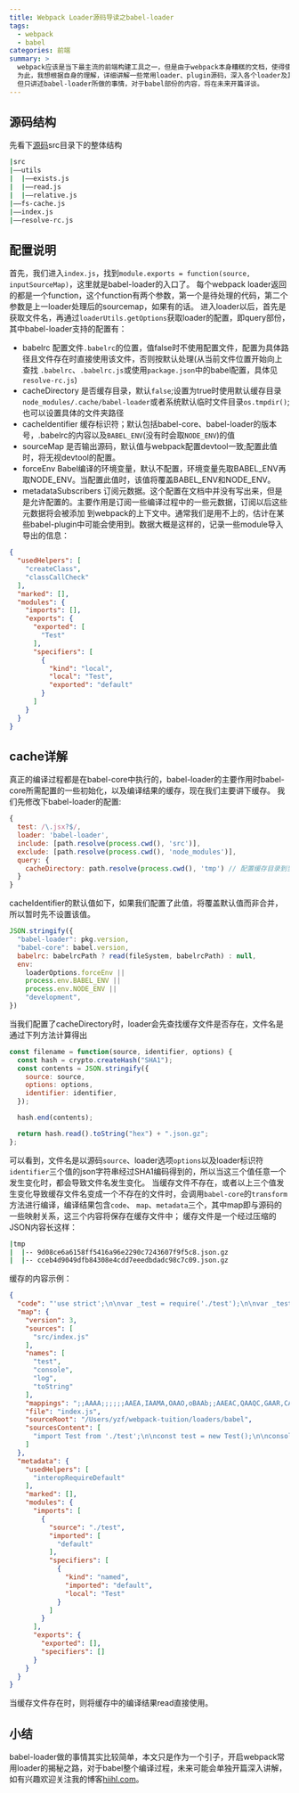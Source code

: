 ```yaml
---
title: Webpack Loader源码导读之babel-loader
tags:
  - webpack
  - babel
categories: 前端
summary: >
  webpack应该是当下最主流的前端构建工具之一，但是由于webpack本身糟糕的文档，使得使用者多是会用但不知其所以然，出现问题时难以入手；
  为此，我想根据自身的理解，详细讲解一些常用loader、plugin源码，深入各个loader及其配置所带来的影响；本系列将以babel-loader开篇，
  但只讲述babel-loader所做的事情，对于babel部份的内容，将在未来开篇详谈。
---
```


## 源码结构

先看下[源码](https://github.com/babel/babel-loader/tree/master/src)src目录下的整体结构
```bash
|src
|——utils
|  |——exists.js  
|  |——read.js
|  |——relative.js
|——fs-cache.js
|——index.js
|——resolve-rc.js
```

## 配置说明

首先，我们进入`index.js`，找到`module.exports = function(source, inputSourceMap)`，这里就是babel-loader的入口了。
每个webpack loader返回的都是一个function，这个function有两个参数，第一个是待处理的代码，第二个参数是上一loader处理后的sourcemap，如果有的话。
进入loader以后，首先是获取文件名，再通过`loaderUtils.getOptions`获取loader的配置，即query部份，其中babel-loader支持的配置有：
* babelrc 配置文件`.babelrc`的位置，值false时不使用配置文件，配置为具体路径且文件存在时直接使用该文件，否则按默认处理(从当前文件位置开始向上查找
`.babelrc`、`.babelrc.js`或使用`package.json`中的babel配置，具体见`resolve-rc.js`)
* cacheDirectory 是否缓存目录，默认`false`;设置为true时使用默认缓存目录`node_modules/.cache/babel-loader`或者系统默认临时文件目录`os.tmpdir()`;
也可以设置具体的文件夹路径
* cacheIdentifier 缓存标识符；默认包括babel-core、babel-loader的版本号，.babelrc的内容以及`BABEL_ENV`(没有时会取`NODE_ENV`)的值
* sourceMap 是否输出源码，默认值与webpack配置devtool一致;配置此值时，将无视devtool的配置。
* forceEnv Babel编译的环境变量，默认不配置，环境变量先取BABEL_ENV再取NODE_ENV。当配置此值时，该值将覆盖BABEL_ENV和NODE_ENV。
* metadataSubscribers 订阅元数据。这个配置在文档中并没有写出来，但是是允许配置的。主要作用是订阅一些编译过程中的一些元数据，订阅以后这些元数据将会被添加
到webpack的上下文中。通常我们是用不上的，估计在某些babel-plugin中可能会使用到。数据大概是这样的，记录一些module导入导出的信息：
```json
{
  "usedHelpers": [
    "createClass",
    "classCallCheck"
  ],
  "marked": [],
  "modules": {
    "imports": [],
    "exports": {
      "exported": [
        "Test"
      ],
      "specifiers": [
        {
          "kind": "local",
          "local": "Test",
          "exported": "default"
        }
      ]
    }
  }
}
```

## cache详解

真正的编译过程都是在babel-core中执行的，babel-loader的主要作用时babel-core所需配置的一些初始化，以及编译结果的缓存，现在我们主要讲下缓存。
我们先修改下babel-loader的配置:
```js
{
  test: /\.jsx?$/,
  loader: 'babel-loader',
  include: [path.resolve(process.cwd(), 'src')],
  exclude: [path.resolve(process.cwd(), 'node_modules')],
  query: {
    cacheDirectory: path.resolve(process.cwd(), 'tmp') // 配置缓存目录到当前项目tmp下，方便等下查看缓存文件
  }
}
```
cacheIdentifier的默认值如下，如果我们配置了此值，将覆盖默认值而非合并，所以暂时先不设置该值。
```js
JSON.stringify({
  "babel-loader": pkg.version,
  "babel-core": babel.version,
  babelrc: babelrcPath ? read(fileSystem, babelrcPath) : null,
  env:
    loaderOptions.forceEnv ||
    process.env.BABEL_ENV ||
    process.env.NODE_ENV ||
    "development",
})
```
当我们配置了cacheDirectory时，loader会先查找缓存文件是否存在，文件名是通过下列方法计算得出
```js
const filename = function(source, identifier, options) {
  const hash = crypto.createHash("SHA1");
  const contents = JSON.stringify({
    source: source,
    options: options,
    identifier: identifier,
  });

  hash.end(contents);

  return hash.read().toString("hex") + ".json.gz";
};
```
可以看到，文件名是以源码`source`、loader选项`options`以及loader标识符`identifier`三个值的json字符串经过SHA1编码得到的，所以当这三个值任意一个
发生变化时，都会导致文件名发生变化。
当缓存文件不存在，或者以上三个值发生变化导致缓存文件名变成一个不存在的文件时，会调用`babel-core`的`transform`方法进行编译，编译结果包含`code`、
`map`、`metadata`三个，其中map即与源码的一些映射关系，这三个内容将保存在缓存文件中；
缓存文件是一个经过压缩的JSON内容长这样：
```bash
|tmp
|  |-- 9d08ce6a6158ff5416a96e2290c7243607f9f5c8.json.gz
|  |-- cceb4d9049dfb84308e4cdd7eeedbdadc98c7c09.json.gz
```
缓存的内容示例：
```json collapsable
{
  "code": "'use strict';\n\nvar _test = require('./test');\n\nvar _test2 = _interopRequireDefault(_test);\n\nfunction _interopRequireDefault(obj) { return obj && obj.__esModule ? obj : { default: obj }; }\n\nvar test = new _test2.default();\n\nconsole.log(test.toString());",
  "map": {
    "version": 3,
    "sources": [
      "src/index.js"
    ],
    "names": [
      "test",
      "console",
      "log",
      "toString"
    ],
    "mappings": ";;AAAA;;;;;;AAEA,IAAMA,OAAO,oBAAb;;AAEAC,QAAQC,GAAR,CAAYF,KAAKG,QAAL,EAAZ",
    "file": "index.js",
    "sourceRoot": "/Users/yzf/webpack-tuition/loaders/babel",
    "sourcesContent": [
      "import Test from './test';\n\nconst test = new Test();\n\nconsole.log(test.toString());\n"
    ]
  },
  "metadata": {
    "usedHelpers": [
      "interopRequireDefault"
    ],
    "marked": [],
    "modules": {
      "imports": [
        {
          "source": "./test",
          "imported": [
            "default"
          ],
          "specifiers": [
            {
              "kind": "named",
              "imported": "default",
              "local": "Test"
            }
          ]
        }
      ],
      "exports": {
        "exported": [],
        "specifiers": []
      }
    }
  }
}
```
当缓存文件存在时，则将缓存中的编译结果read直接使用。

## 小结

babel-loader做的事情其实比较简单，本文只是作为一个引子，开启webpack常用loader的揭秘之路，对于babel整个编译过程，未来可能会单独开篇深入讲解，
如有兴趣欢迎关注我的博客[hiihl.com](http://hiihl.com)。
